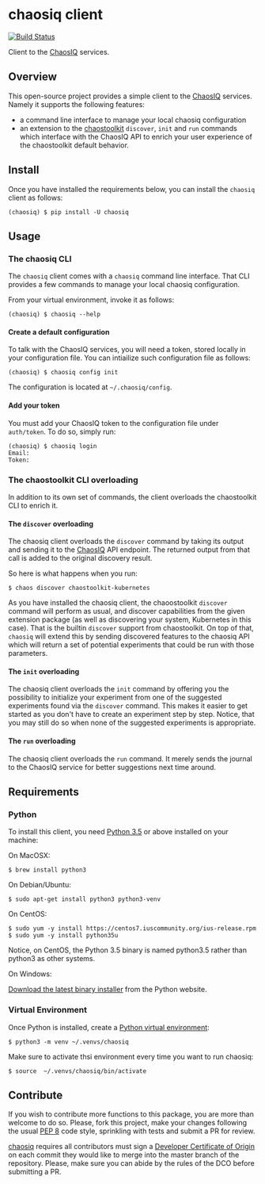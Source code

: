 # chaosiq client

[![Build Status](https://travis-ci.org/chaosiq/chaosiq.svg?branch=master)](https://travis-ci.org/chaosiq/chaosiq)

Client to the [ChaosIQ][chaosiq] services.

[chaosiq]: http://www.chaosiq.io/
[chaostoolkit]: http://chaostoolkit.org/

## Overview

This open-source project provides a simple client to the [ChaosIQ][chaosiq]
services. Namely it supports the following features:

* a command line interface to manage your local chaosiq configuration
* an extension to the [chaostoolkit][chaostoolkit] `discover`, `init` and `run`
  commands which interface with the ChaosIQ API to enrich your user experience
  of the chaostoolkit default behavior.

## Install

Once you have installed the requirements below, you can install the
`chaosiq` client as follows:

```console
(chaosiq) $ pip install -U chaosiq
```

## Usage

### The chaosiq CLI

The `chaosiq` client comes with a `chaosiq` command line interface. That CLI
provides a few commands to manage your local chaosiq configuration.

From your virtual environment, invoke it as follows:

```console
(chaosiq) $ chaosiq --help
```

#### Create a default configuration

To talk with the ChaosIQ services, you will need a token, stored locally
in your configuration file. You can intiailize such configuration file as
follows:

```console
(chaosiq) $ chaosiq config init
```

The configuration is located at `~/.chaosiq/config`.

#### Add your token

You must add your ChaosIQ token to the configuration file under `auth/token`.
To do so, simply run:

```console
(chaosiq) $ chaosiq login
Email:
Token:
```

### The chaostoolkit CLI overloading

In addition to its own set of commands, the client overloads the chaostoolkit
CLI to enrich it.

#### The `discover` overloading

The chaosiq client overloads the `discover` command by taking its output and
sending it to the [ChaosIQ][chaosiq] API endpoint. The returned output from
that call is added to the original discovery result.

So here is what happens when you run:

```console
$ chaos discover chaostoolkit-kubernetes
```

As you have installed the chaosiq client, the chaoostoolkit `discover` command
will perform as usual, and discover capabilities from the given extension
package (as well as discovering your system, Kubernetes in this case). That is
the builtin `discover` support from chaostoolkit. On top of that, `chaosiq`
will extend this by sending discovered features to the chaosiq API which will
return a set of potential experiments that could be run with those parameters.

#### The `init` overloading

The chaosiq client overloads the `init` command by offering you the possibility
to initialize your experiment from one of the suggested experiments found via
the `discover` command. This makes it easier to get started as you don't have
to create an experiment step by step. Notice, that you may still do so when
none of the suggested experiments is appropriate.

#### The `run` overloading

The chaosiq client overloads the `run` command. It merely sends the journal to
the ChaosIQ service for better suggestions next time around.

## Requirements

### Python

To install this client, you need [Python 3.5][python] or above installed on your
machine:

[python]: https://www.python.org/

On MacOSX:

```console
$ brew install python3
```

On Debian/Ubuntu:

```console
$ sudo apt-get install python3 python3-venv
```

On CentOS:

```console
$ sudo yum -y install https://centos7.iuscommunity.org/ius-release.rpm
$ sudo yum -y install python35u
```

Notice, on CentOS, the Python 3.5 binary is named python3.5 rather than
python3 as other systems.

On Windows:

[Download the latest binary installer][wininst] from the Python website.

[wininst]: https://www.python.org/downloads/windows/

### Virtual Environment

Once Python is installed, create a [Python virtual environment][venv]:

[venv]: https://docs.python.org/3/tutorial/venv.html

```console
$ python3 -m venv ~/.venvs/chaosiq
```

Make sure to activate thsi environment every time you want to run chaosiq:

```console
$ source  ~/.venvs/chaosiq/bin/activate
```

## Contribute

If you wish to contribute more functions to this package, you are more than
welcome to do so. Please, fork this project, make your changes following the
usual [PEP 8][pep8] code style, sprinkling with tests and submit a PR for
review.

[pep8]: https://pycodestyle.readthedocs.io/en/latest/

[chaosiq][chaosiq] requires all contributors must sign a
[Developer Certificate of Origin][dco] on each commit they would like to merge
into the master branch of the repository. Please, make sure you can abide by
the rules of the DCO before submitting a PR.

[dco]: https://github.com/probot/dco#how-it-works
